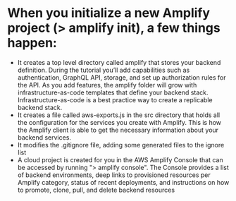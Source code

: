 # When you initialize a new Amplify project (> amplify init), a few things happen:

* It creates a top level directory called amplify that stores your backend definition. During the tutorial you’ll add capabilities such as authentication, GraphQL API, storage, and set up authorization rules for the API. As you add features, the amplify folder will grow with infrastructure-as-code templates that define your backend stack. Infrastructure-as-code is a best practice way to create a replicable backend stack.
* It creates a file called aws-exports.js in the src directory that holds all the configuration for the services you create with Amplify. This is how the Amplify client is able to get the necessary information about your backend services.
* It modifies the .gitignore file, adding some generated files to the ignore list
* A cloud project is created for you in the AWS Amplify Console that can be accessed by running "> amplify console". The Console provides a list of backend environments, deep links to provisioned resources per Amplify category, status of recent deployments, and instructions on how to promote, clone, pull, and delete backend resources